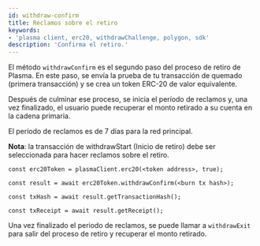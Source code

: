 ```yaml
---
id: withdraw-confirm
title: Reclamos sobre el retiro
keywords:
- 'plasma client, erc20, withdrawChallenge, polygon, sdk'
description: 'Confirma el retiro.'
---
```


El método `withdrawConfirm` es el segundo paso del proceso de retiro de Plasma. En este paso, se envía la prueba de tu transacción de quemado (primera transacción) y se crea un token ERC-20 de valor equivalente.

Después de culminar ese proceso, se inicia el período de reclamos y, una vez finalizado, el usuario puede recuperar el monto retirado a su cuenta en la cadena primaria.

El período de reclamos es de 7 días para la red principal.

**Nota**: la transacción de withdrawStart (Inicio de retiro) debe ser seleccionada para hacer reclamos sobre el retiro.

```
const erc20Token = plasmaClient.erc20(<token address>, true);

const result = await erc20Token.withdrawConfirm(<burn tx hash>);

const txHash = await result.getTransactionHash();

const txReceipt = await result.getReceipt();

```

Una vez finalizado el periodo de reclamos, se puede llamar a `withdrawExit` para salir del proceso de retiro y recuperar el monto retirado.
